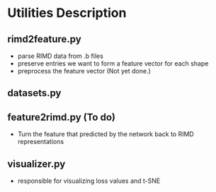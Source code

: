 # Utilities Description

## rimd2feature.py
- parse RIMD data from .b files
- preserve entries we want to form a feature vector for each shape
- preprocess the feature vector (Not yet done.)

## datasets.py

## feature2rimd.py (To do)
- Turn the feature that predicted by the network back to RIMD representations

## visualizer.py
- responsible for visualizing loss values and t-SNE

